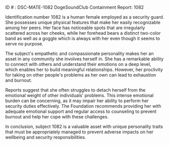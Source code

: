 ID # : DSC-MATE-1082
DogeSoundClub Containment Report: 1082

Identification number 1082 is a human female employed as a security guard. She possesses unique physical features that make her easily recognizable among her peers. Her face has noticeable spots that are irregularly scattered across her cheeks, while her forehead bears a distinct two-color band as well as a goggle which is always with her even though it seems to serve no purpose. 

The subject's empathetic and compassionate personality makes her an asset in any community she involves herself in. She has a remarkable ability to connect with others and understand their emotions on a deep level, which enables her to build meaningful relationships. However, her proclivity for taking on other people's problems as her own can lead to exhaustion and burnout. 

Reports suggest that she often struggles to detach herself from the emotional weight of other individuals' problems. This intense emotional burden can be concerning, as it may impair her ability to perform her security duties effectively. The Foundation recommends providing her with adequate emotional support and regular access to counseling to prevent burnout and help her cope with these challenges. 

In conclusion, subject 1082 is a valuable asset with unique personality traits that must be appropriately managed to prevent adverse impacts on her wellbeing and security responsibilities.